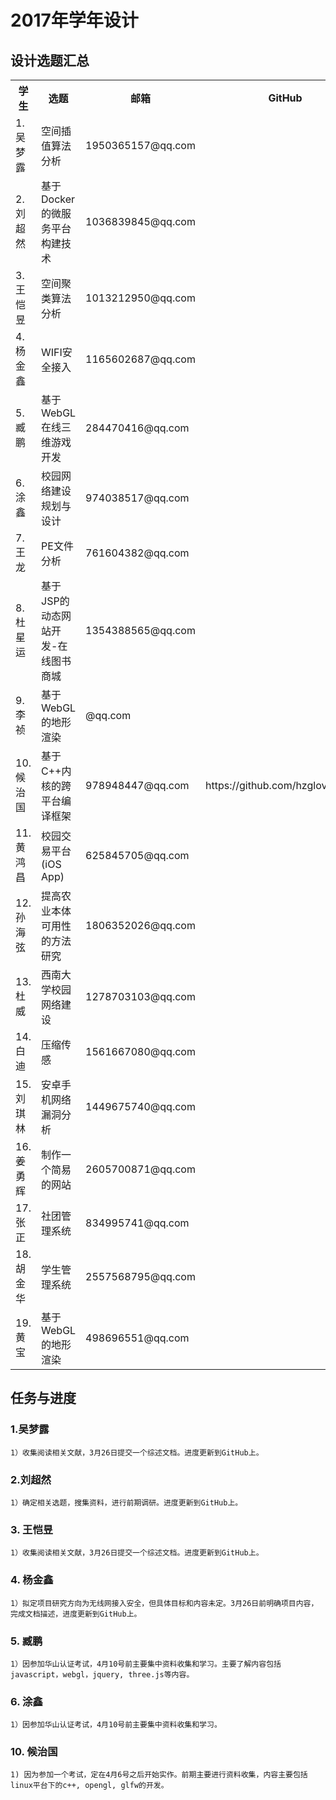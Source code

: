 # 2017年学年设计


## 设计选题汇总

<table class="table table-bordered table-striped table-condensed">
    <tr><th>学生</th><th>选题</th><th>邮箱</th><th>GitHub</th></tr>
	<tr><td>1. 吴梦露</td><td>空间插值算法分析</td><td>1950365157@qq.com</td><td></td></tr>
	<tr><td>2. 刘超然</td><td>基于Docker的微服务平台构建技术</td><td>1036839845@qq.com</td><td></td></tr>
	<tr><td>3. 王恺昱</td><td>空间聚类算法分析</td><td>1013212950@qq.com</td><td></td></tr>
	<tr><td>4. 杨金鑫</td><td>WIFI安全接入</td><td>1165602687@qq.com</td><td></td></tr>
	<tr><td>5. 臧鹏  </td><td>基于WebGL在线三维游戏开发</td><td>284470416@qq.com</td><td></td></tr>
	<tr><td>6. 涂鑫  </td><td>校园网络建设规划与设计</td><td>974038517@qq.com</td><td></td></tr>
	<tr><td>7. 王龙  </td><td>PE文件分析</td><td>761604382@qq.com</td><td></td></tr>
	<tr><td>8. 杜星运</td><td>基于JSP的动态网站开发-在线图书商城</td><td>1354388565@qq.com</td><td></td></tr>
	<tr><td>9. 李祯  </td><td>基于WebGL的地形渲染</td><td>@qq.com</td><td></td></tr>
	<tr><td>10.候治国</td><td>基于C++内核的跨平台编译框架</td><td>978948447@qq.com</td><td>https://github.com/hzgloveyd/hhk</td></tr>
	<tr><td>11.黄鸿昌</td><td>校园交易平台(iOS App)</td><td>625845705@qq.com</td><td></td></tr>
	<tr><td>12.孙海弦</td><td>提高农业本体可用性的方法研究</td><td>1806352026@qq.com</td><td></td></tr>
	<tr><td>13.杜威  </td><td>西南大学校园网络建设</td><td>1278703103@qq.com</td><td></td></tr>
	<tr><td>14.白迪  </td><td>压缩传感</td><td>1561667080@qq.com</td><td></td></tr>
	<tr><td>15.刘琪林</td><td>安卓手机网络漏洞分析</td><td>1449675740@qq.com</td><td></td></tr>
	<tr><td>16.姜勇辉</td><td>制作一个简易的网站</td><td>2605700871@qq.com</td><td></td></tr>
	<tr><td>17.张正  </td><td>社团管理系统</td><td>834995741@qq.com</td><td></td></tr>
	<tr><td>18.胡金华</td><td>学生管理系统</td><td>2557568795@qq.com</td><td></td></tr>
	<tr><td>19.黄宝  </td><td>基于WebGL的地形渲染</td><td>498696551@qq.com</td><td></td></tr>
</table>	
 


## 任务与进度

### 1.吴梦露
    1）收集阅读相关文献，3月26日提交一个综述文档。进度更新到GitHub上。

### 2.刘超然
    1）确定相关选题，搜集资料，进行前期调研。进度更新到GitHub上。

### 3. 王恺昱
    1）收集阅读相关文献，3月26日提交一个综述文档。进度更新到GitHub上。
    
### 4. 杨金鑫
    1）拟定项目研究方向为无线网接入安全，但具体目标和内容未定。3月26日前明确项目内容，完成文档描述，进度更新到GitHub上。

### 5. 臧鹏
    1）因参加华山认证考试，4月10号前主要集中资料收集和学习。主要了解内容包括javascript，webgl，jquery, three.js等内容。

### 6. 涂鑫
    1）因参加华山认证考试，4月10号前主要集中资料收集和学习。

### 10. 候治国
	1) 因为参加一个考试，定在4月6号之后开始实作。前期主要进行资料收集，内容主要包括linux平台下的c++, opengl, glfw的开发。



